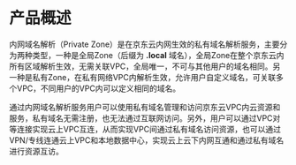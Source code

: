 # **产品概述**

内网域名解析（Private Zone）是在京东云内网生效的私有域名解析服务，主要分为两种类型，一种是全局Zone（后缀为 **.local** 域名），全局Zone在整个京东云内所有区域解析生效，无需关联VPC，全局唯一，不可与其他用户的域名相同。另一种是私有Zone，在私有网络VPC内解析生效，允许用户自定义域名，可关联多个VPC，不同用户的VPC内可以定义相同的域名。

通过内网域名解析服务用户可以使用私有域名管理和访问京东云VPC内云资源和服务，私有域名无需注册，也无法通过互联网访问。另外，用户可以通过VPC对等连接实现云上VPC互连，从而实现VPC间通过私有域名访问资源，也可以通过VPN/专线连通云上VPC和本地数据中心，实现云上云下内网互通和通过私有域名进行资源互访。
